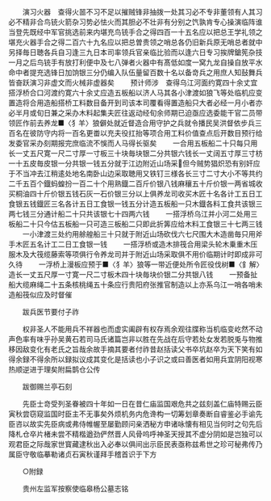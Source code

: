 <!-- { "loadSidebar": true } -->
　　演习火器　查得火噐不习不足以摧贼锋非抽拨一处其习必不专非董领有人其习必不精非合鸟铳火箭杂习势必怯火而其胆必不壮非有分别之饩孰肯专心操演临阵谁当登先既经中军官挑选前来内堪充鸟铳手合之得四百一十五名应以把总王学礼领之堪充火器手合之得二百六十九名应以把总曽贵领之哨总各仍旧新兵原无哨总者就中另择毎日聴各兵自习逢三九日本司率领兵官亲临比验而以逢六日专习挨牌鎗筅杂技一月之后鸟铳手有放打利便中及七八弹者火器中有髙低如度一窝九龙自操自放平水命中者提充选锋日加饷银三分仍编入队伍量留百数十名以备竒兵之用庶人知鼔舞兵皆奋跃演习非虚文而火械非虚器矣
　　预计师涉　查得乌江河面约寛四十余丈宜搭浮桥合口河渡约寛六十余丈应造五板船以济人马其各小津渡如狼飞等处临机应变置造将合用造船搭桥工料数目备开到司该本司覆看得置造船只大者必经一月小者亦必半月或旬日兼之采办木料起集夫匠往返动经旬余师期已迫亟应选委能干官二员带领匠作前去养龙■〈犭羊〉狼僻处就近督造合用守护之兵就令播民吴洪督依步兵三百名在彼防守内将一百名更畨以充夫役扛抬等项合用工料价值查点后开数目预行给发委官采办刻期报完庶临流不悞而人马得长驱矣
　　一合用五板船二十只每只用长一丈五尺寛一尺二寸厚一寸板三十块毎块银二分共银六钱长一丈阔五寸厚三寸枋一十五皮毎皮银一分共银一钱五分就于江边附近山场采但今贼势猖炽恐有别奸应于不当冲去江稍逺处地名南卧山边采取聴用又铁钉三様各长三寸二寸大小不等共约二千五百个鐡蚂蝗扮一百二十个用熟鐡二百斤价银八钱麻穰五十斤价银一两省城收买桐油四十斤价银五钱石灰一石价银三分以上俱养龙司收买木匠十名各计工五日工食银五钱鐡匠三名各计五日工食银一钱五分计造五板船一只木鐡各料工食共该银三两七钱三分通计船二十只共该银七十四两六钱
　　一搭浮桥乌江并小河二处用三板船二十只今估五板船一只可造三板船二只即此折筭应给木料工食银三十七两三钱
　　一小津渡三处约用艅艎船三十只就于附近山场砍伐六七尺围大木造凿毎只用斧手木匠五名计工二日工食银一钱
　　一搭浮桥或造木排筏合用梁头轮木乗重木压服木及大筏缆藤索等项俱行令养龙司并于附近山场采取俱不用价临期计时即成非可久待
　　一浮桥上漫板应预于■〈犭羊〉狼等一带近便处所令匠役伐树■〈釒解〉造长一丈五尺厚一寸寛一尺二寸板木四十块毎块价银二分共银八钱
　　一预备扯船大缆麻绳二十五条核桃绳五十条应行贵阳府张推官制造以上亦系乌江一哨各哨未造船筏似应及时督催

　　跋兵医节要付子祚

　　权非圣人不能用兵不祥器也而虚实阖辟有权存焉余观往牒称当机临变屹然不动声色率有味乎孙吴黄石若司马氏诸篇岂非以胜在先战在后守若处女发若脱兎与物推移因敌变化有老氏之旨哉余故手摘其要者付祚昔赵括读父书卒坑赵卒为天下笑有如得余録不得余所以録拟议成其变化是括读也小子识之或曰善医者如用兵宜阴阳视寒热顺逆进于理矣附扁鹊仓公传

　　跋御赐兰亭石刻

　　先臣士竒受列圣眷被四十年如一日在昔仁庙监国艰危共之兹刻盖仁庙特赐云臣寅秋尝窃窥监国时臣主不无事矣外烦机务内危谗构一切筹划章奏断自睿鉴必手谕先臣咨以故实先臣病或弗侍帷幄至屡勤顾问亲洒秘方申诸咏懐有相见当何时之句先后降札仓卒片楮未尝不精楷遒劲俨然晋人风骨呜呼神圣天授其不虚分阴如是岂独可以观君臣之际哉家世寳藏逮秋出入必奉以俱间出示臣民表亟称兹希世之珍可秘弗传乃属臣守敬临摹勒诸贞石寅秋谨拜手稽首识于下方

　　○附録

　　贵州左监军按察使临皋杨公墓志铭

